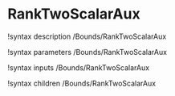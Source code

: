 <!-- MOOSE Documentation Stub: Remove this when content is added. -->

# RankTwoScalarAux
!syntax description /Bounds/RankTwoScalarAux

!syntax parameters /Bounds/RankTwoScalarAux

!syntax inputs /Bounds/RankTwoScalarAux

!syntax children /Bounds/RankTwoScalarAux
